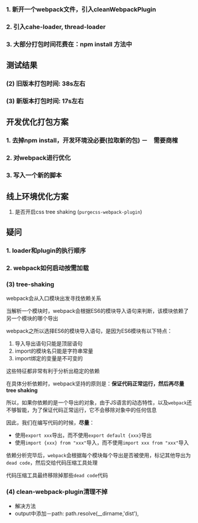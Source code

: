 ### 1. 新开一个webpack文件，引入cleanWebpackPlugin

### 2. 引入cahe-loader, thread-loader

### 3. 大部分打包时间花费在：npm install 方法中









## 测试结果

###  (2) 旧版本打包时间: 38s左右

### (3) 新版本打包时间: 17s左右



## 开发优化打包方案

### 1. 去掉npm install，开发环境没必要(拉取新的包)  －　需要商榷

### 2. 对webpack进行优化　

### 3. 写入一个新的脚本



## 线上环境优化方案

1. 是否开启css tree shaking (`purgecss-webpack-plugin`)



## 疑问

### 1. loader和plugin的执行顺序

### 2. webpack如何启动按需加载



### (3) tree-shaking

webpack会从入口模块出发寻找依赖关系

当解析一个模块时，webpack会根据ES6的模块导入语句来判断，该模块依赖了另一个模块的哪个导出

webpack之所以选择ES6的模块导入语句，是因为ES6模块有以下特点：

1. 导入导出语句只能是顶层语句
2. import的模块名只能是字符串常量
3. import绑定的变量是不可变的

这些特征都非常有利于分析出稳定的依赖

在具体分析依赖时，webpack坚持的原则是：**保证代码正常运行，然后再尽量tree shaking**

所以，如果你依赖的是一个导出的对象，由于JS语言的动态特性，以及`webpack`还不够智能，为了保证代码正常运行，它不会移除对象中的任何信息

因此，我们在编写代码的时候，**尽量**：

- 使用`export xxx`导出，而不使用`export default {xxx}`导出
- 使用`import {xxx} from "xxx"`导入，而不使用`import xxx from "xxx"`导入

依赖分析完毕后，`webpack`会根据每个模块每个导出是否被使用，标记其他导出为`dead code`，然后交给代码压缩工具处理

代码压缩工具最终移除掉那些`dead code`代码

### (4) clean-webpack-plugin清理不掉

- 解决方法
- output中添加－path: path.resolve(__dirname,'dist'),